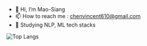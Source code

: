 - 👋 Hi, I’m Mao-Siang 
- 📫 How to reach me : chenvincent610@gmail.com
- 🔮 Studying NLP, ML tech stacks

<!--- ![Github Stats](https://github-readme-stats.vercel.app/api?username=mao3267&count_private=true&show_icons=true&include_all_commits=true) -->
![Top Langs](https://github-readme-stats.vercel.app/api/top-langs/?username=mao3267&layout=compact&hide=jupyter%20notebook)
